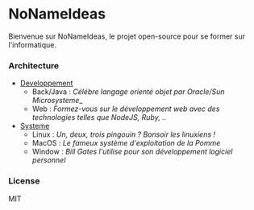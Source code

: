
# NoNameIdeas

Bienvenue sur NoNameIdeas, le projet open-source pour se former sur l'informatique.

### Architecture
* [Developpement](/developpement)
    * Back/Java : _Célébre langage orienté objet par Oracle/Sun Microsysteme__
    * Web : _Formez-vous sur le développement web avec des technologies telles que NodeJS, Ruby, .._
* [Systeme](/systeme)
    * Linux : _Un, deux, trois pingouin ? Bonsoir les linuxiens !_
    * MacOS : _Le fameux système d'exploitation de la Pomme_
    * Window : _Bill Gates l'utilise pour son développement logiciel personnel_

### License

MIT
